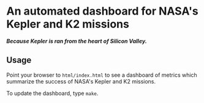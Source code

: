 # An automated dashboard for NASA's Kepler and K2 missions
***Because Kepler is ran from the heart of Silicon Valley.***

## Usage

Point your browser to `html/index.html` to see a dashboard of metrics which
summarize the success of NASA's Kepler and K2 missions.

To update the dashboard, type `make`.
